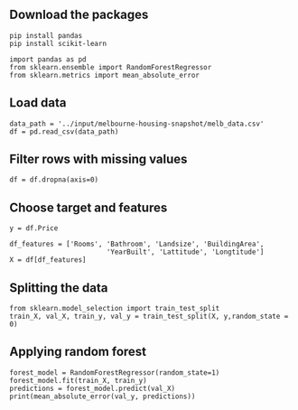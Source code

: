 ## Download the packages
```
pip install pandas
pip install scikit-learn
```

```
import pandas as pd
from sklearn.ensemble import RandomForestRegressor
from sklearn.metrics import mean_absolute_error
```

## Load data
```
data_path = '../input/melbourne-housing-snapshot/melb_data.csv'
df = pd.read_csv(data_path) 
```

## Filter rows with missing values
```
df = df.dropna(axis=0)
```

## Choose target and features
```
y = df.Price

df_features = ['Rooms', 'Bathroom', 'Landsize', 'BuildingArea', 
                        'YearBuilt', 'Lattitude', 'Longtitude']
X = df[df_features]
```
## Splitting the data
```
from sklearn.model_selection import train_test_split
train_X, val_X, train_y, val_y = train_test_split(X, y,random_state = 0)
```
## Applying random forest
```
forest_model = RandomForestRegressor(random_state=1)
forest_model.fit(train_X, train_y)
predictions = forest_model.predict(val_X)
print(mean_absolute_error(val_y, predictions))
```
